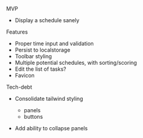 MVP

- Display a schedule sanely

Features

- Proper time input and validation
- Persist to localstorage
- Toolbar styling
- Multiple potential schedules, with sorting/scoring
- Edit the list of tasks?
- Favicon

Tech-debt

- Consolidate tailwind styling

  - panels
  - buttons

- Add ability to collapse panels
